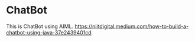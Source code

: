 # ChatBot
This is ChatBot using AIML.
https://niitdigital.medium.com/how-to-build-a-chatbot-using-java-37e2439401cd
